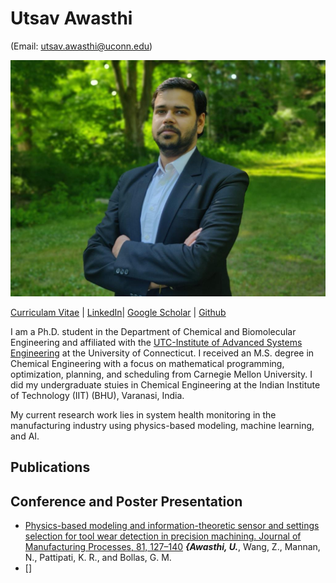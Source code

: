 # Utsav Awasthi 
(Email: utsav.awasthi@uconn.edu)

<img src="/Photo.jpg" width="" height="">

[Curriculam Vitae](<embed src=" https://utsavawasthi.github.io/CV_Utsav_Awasthi.pdf " type="application/pdf" width="100px" height="600px" />) | [LinkedIn](https://www.linkedin.com/in/utsavavasthi/)| [Google Scholar](https://scholar.google.com/citations?user=8GIAICkAAAAJ&hl=en&oi=ao) | [Github](https://github.com/UtsavAwasthi)


I am a Ph.D. student in the Department of Chemical and Biomolecular Engineering and affiliated with the [UTC-Institute of Advanced Systems Engineering](https://utc-iase.uconn.edu/) at the University of Connecticut. I received an M.S. degree in Chemical Engineering with a focus on mathematical programming, optimization, planning, and scheduling from Carnegie Mellon University. I did my undergraduate stuies in Chemical Engineering at the Indian Institute of Technology (IIT) (BHU), Varanasi, India. 

My current research work lies in system health monitoring in the manufacturing industry using physics-based modeling, machine learning, and AI.

## Publications

## Conference and Poster Presentation 

- [Physics-based modeling and information-theoretic sensor and settings selection for tool wear detection in precision machining. Journal of Manufacturing Processes, 81, 127–140](https://doi.org/10.1016/j.jmapro.2022.06.027) ***{Awasthi, U.***, Wang, Z., Mannan, N., Pattipati, K. R., and Bollas, G. M.
- []
